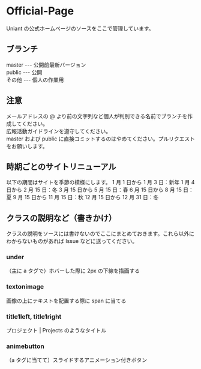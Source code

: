 # Official-Page
Uniant の公式ホームページのソースをここで管理しています。

## ブランチ
master --- 公開前最新バージョン  
public --- 公開  
その他 --- 個人の作業用  

## 注意
メールアドレスの @ より前の文字列など個人が判別できる名前でブランチを作成してください。  
広報活動ガイドラインを遵守してください。  
master および public に直接コミットするのはやめてください。プルリクエストをお願いします。

## 時期ごとのサイトリニューアル
以下の期間はサイトを季節の模様にします。
 1 月  1 日から  1 月  3 日：新年
 1 月  4 日から  2 月 15 日：冬
 3 月 15 日から  5 月 15 日：春
 6 月 15 日から  8 月 15 日：夏
 9 月 15 日から 11 月 15 日：秋
12 月 15 日から 12 月 31 日：冬

## クラスの説明など（書きかけ）
クラスの説明をソースには書けないのでここにまとめておきます。これら以外にわからないものがあれば Issue などに送ってください。
### under
（主に a タグで）ホバーした際に 2px の下線を描画する
### textonimage
画像の上にテキストを配置する際に span に当てる
### title1left, title1right
プロジェクト | Projects のようなタイトル
### animebutton
（a タグに当てて）スライドするアニメーション付きボタン
